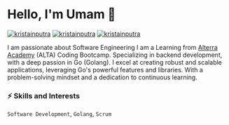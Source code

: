 # Hello, I'm Umam 👋

[![kristainputra](https://img.shields.io/badge/-kristainputra-blue?style=flat&logo=Linkedin&logoColor=white&link=https://www.linkedin.com/in/iswanulumam/)](https://www.linkedin.com/in/kristain-putra/)
[![kristainputra](https://img.shields.io/badge/-kristainputra-DD2A7B?style=flat&logo=Instagram&logoColor=white&link=https://www.instagram.com/iswanulumam/)](https://www.instagram.com/kristain.p/)
[![kristainputra](https://img.shields.io/badge/-kristainputra-333333?style=flat&logo=Github&logoColor=white&link=https://github.com/iswanulumam)](https://github.com/kristain09)

I am passionate about Software Engineering I am a Learning from [Alterra Academy](https://www.linkedin.com/school/alterraacademy/) (ALTA) Coding Bootcamp. Specializing in backend development, with a deep passion in Go (Golang). I excel at creating robust and scalable applications, leveraging Go's powerful features and libraries. With a problem-solving mindset and a dedication to continuous learning.

### ⚡️ Skills and Interests
`Software Development`, `Golang`, `Scrum`
